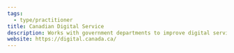 ```yaml
---
tags:
  - type/practitioner
title: Canadian Digital Service
description: Works with government departments to improve digital services.
website: https://digital.canada.ca/
---
```


